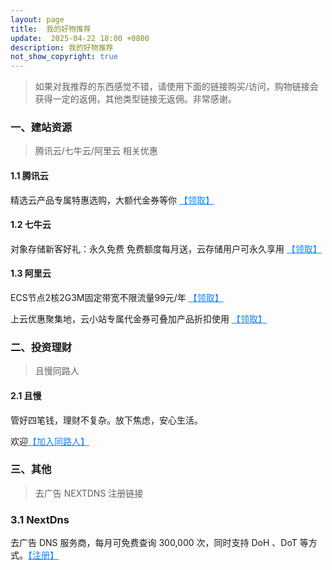 ```yaml
---
layout: page
title:  我的好物推荐
update:  2025-04-22 18:00 +0800
description: 我的好物推荐
not_show_copyright: true
---
```


> 如果对我推荐的东西感觉不错，请使用下面的链接购买/访问，购物链接会获得一定的返佣，其他类型链接无返佣。非常感谢。

### 一、建站资源

> 腾讯云/七牛云/阿里云 相关优惠

#### 1.1 腾讯云

精选云产品专属特惠选购，大额代金券等你 <a href="https://ypingcn.com/go/affiliate?r=tencentcloud" target="_blank" rel="noopener nofollow" style="color: #0c82ff;" title="腾讯云产品">【领取】</a> 

#### 1.2 七牛云

对象存储新客好礼：永久免费 免费额度每月送，云存储用户可永久享用 <a href="https://ypingcn.com/go/affiliate?r=qiniu" target="_blank" rel="noopener nofollow" style="color: #0c82ff;" title="七牛云对象存储">【领取】</a>

#### 1.3 阿里云

ECS节点2核2G3M固定带宽不限流量99元/年 <a href="https://ypingcn.com/go/affiliate?r=aliyun" target="_blank" rel="noopener nofollow" style="color: #0c82ff;" title="阿里云">【领取】</a>

上云优惠聚集地，云小站专属代金券可叠加产品折扣使用 <a href="https://ypingcn.com/go/affiliate?r=aliyun-minisite" target="_blank" rel="noopener nofollow" style="color: #0c82ff;" title="阿里云">【领取】</a>

### 二、投资理财

> 且慢同路人

#### 2.1 且慢

管好四笔钱，理财不复杂。放下焦虑，安心生活。

欢迎<a href="https://ypingcn.com/go/affiliate?r=qieman" target="_blank" rel="noopener nofollow" style="color: #0c82ff;" title="且慢同路人">【加入同路人】</a>

### 三、其他

> 去广告 NEXTDNS 注册链接

### 3.1 NextDns

去广告 DNS 服务商，每月可免费查询 300,000 次，同时支持 DoH 、DoT 等方式。<a href="https://ypingcn.com/go/affiliate?r=nextdns" target="_blank" rel="noopener nofollow" style="color: #0c82ff;" title="NextDns">【注册】</a>